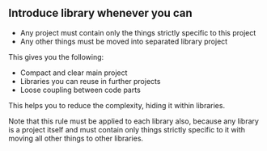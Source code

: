 ## Introduce library whenever you can

* Any project must contain only the things strictly specific to this project
* Any other things must be moved into separated library project

This gives you the following:

* Compact and clear main project
* Libraries you can reuse in further projects
* Loose coupling between code parts

This helps you to reduce the complexity, hiding it within libraries.

Note that this rule must be applied to each library also, because any library is a project itself and must contain only things strictly specific to it with moving all other things to other libraries.
